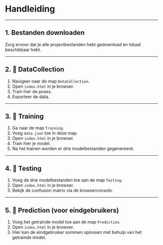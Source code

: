 # Handleiding

---

## 1. Bestanden downloaden

Zorg ervoor dat je alle projectbestanden hebt gedownload en lokaal beschikbaar hebt.

---

## 2. 📁 DataCollection

1. Navigeer naar de map `DataCollection`.
2. Open `index.html` in je browser.
3. Train hier de poses.
4. Exporteer de data.

---

## 3. 📁 Training

1. Ga naar de map `Training`.
2. Voeg `data.json` toe in deze map.
3. Open `index.html` in je browser.
4. Train hier je model.
5. Na het trainen worden er drie modelbestanden gegenereerd.

---

## 4. 📁 Testing

1. Voeg de drie modelbestanden toe aan de map `Testing`.
2. Open `index.html` in je browser.
3. Bekijk de confusion matrix via de browserconsole.

---

## 5. 📁 Prediction (voor eindgebruikers)

1. Voeg het getrainde model toe aan de map `Prediction`.
2. Open `index.html` in je browser.
3. Hier kan de eindgebruiker sommen oplossen met behulp van het getrainde model.
